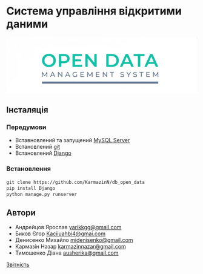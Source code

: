 # Система управління відкритими даними

![alt text](src/image/logo4.0.jpg "Open data management system")

## Інсталяція

### Передумови
- Вставновлений та запущений [MySQL Server](https://dev.mysql.com/downloads/installer/)
- Встановлений [git](https://git-scm.com/downloads)
- Встановлений [Django](https://www.djangoproject.com/)

### Встановлення
```
git clone https://github.com/KarmazinN/db_open_data
pip install Django
python manage.py runserver
```
## Автори
  - Андрейцов Ярослав  yarikkgg@gmail.com
  - Биков Єгор         Kaciiuahbi4@gmai.com
  - Денисенко Михайло  midenisenko@gmail.com
  - Кармазін Назар     karmazinnazar@gmail.com
  - Тимошенко Діана    ausherika@gmail.com



[Звітність](https://docs.google.com/spreadsheets/d/1ePb9OBB7ox0E5-GAh2r6ZU3j--PpAROCUfqzA17kL20/edit?usp=sharing)
